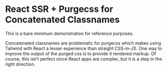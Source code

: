 # React SSR + Purgecss for Concatenated Classnames

This is a bare minimum demonstration for reference purposes.

Concatenated classnames are problematic for purgecss which makes
using Tailwind with React a lesser experience than straight
CSS-in-JS. One way to improve the output of the purged css is to
provide it rendered markup. Of course, this isn’t perfect since
React apps are complex, but it is a step in the right direction.
